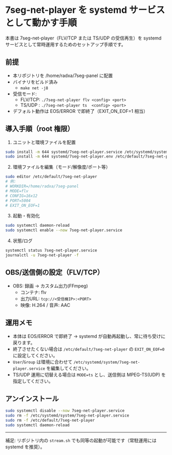 # 7seg-net-player を systemd サービスとして動かす手順

本書は 7seg-net-player（FLV/TCP または TS/UDP の受信再生）を systemd サービスとして常時運用するためのセットアップ手順です。

## 前提
- 本リポジトリを /home/radxa/7seg-panel に配置
- バイナリをビルド済み
  - `make net -j8`
- 受信モード:
  - FLV/TCP: `./7seg-net-player flv <config> <port>`
  - TS/UDP : `./7seg-net-player ts  <config> <port>`
- デフォルト動作は EOS/ERROR で即終了（EXIT_ON_EOF=1 相当）

## 導入手順（root 権限）
1. ユニットと環境ファイルを配置
```bash
sudo install -m 644 systemd/7seg-net-player.service /etc/systemd/system/7seg-net-player.service
sudo install -m 644 systemd/7seg-net-player.env /etc/default/7seg-net-player
```

2. 環境ファイルを編集（モード/解像度/ポート等）
```bash
sudo editor /etc/default/7seg-net-player
# 例:
# WORKDIR=/home/radxa/7seg-panel
# MODE=flv
# CONFIG=16x12
# PORT=5004
# EXIT_ON_EOF=1
```

3. 起動・有効化
```bash
sudo systemctl daemon-reload
sudo systemctl enable --now 7seg-net-player.service
```

4. 状態/ログ
```bash
systemctl status 7seg-net-player.service
journalctl -u 7seg-net-player -f
```

## OBS/送信側の設定（FLV/TCP）
- OBS: 録画 → カスタム出力(FFmpeg)
  - コンテナ: flv
  - 出力URL: `tcp://<受信機IP>:<PORT>`
  - 映像: H.264 / 音声: AAC

## 運用メモ
- 本体は EOS/ERROR で即終了 → systemd が自動再起動し、常に待ち受けに戻ります。
- 終了させたくない場合は `/etc/default/7seg-net-player` の `EXIT_ON_EOF=0` に設定してください。
- `User`/`Group` は環境に合わせて `/etc/systemd/system/7seg-net-player.service` を編集してください。
- TS/UDP 運用に切替える場合は `MODE=ts` とし、送信側は MPEG-TS(UDP) を指定してください。

## アンインストール
```bash
sudo systemctl disable --now 7seg-net-player.service
sudo rm -f /etc/systemd/system/7seg-net-player.service
sudo rm -f /etc/default/7seg-net-player
sudo systemctl daemon-reload
```

---
補足: リポジトリ内の `stream.sh` でも同等の起動が可能です（常駐運用には systemd を推奨）。
